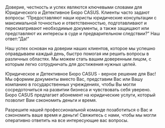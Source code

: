 Доверие, честность и успех являются ключевыми словами для Юридического и Детективное Бюро CASUS. Клиенты часто задают вопросы: “Предоставляют наши юристы юридические консультации с максимальной точностью и ответственностью, подготавливают и пересматривают необходимые документы, а также защищают или представляют их интересы в суде и предварительном следствии?” Наш ответ:”Да!”
<br/>

Наш успех основан на доверии наших клиентов, которое мы успешно оправдываем каждый день, быстро помогая им решить вопросы в различных областях. Мы можем стать вашим доверенным лицом, с которым легко сотрудничать для достижения нужных целей.
<br/>

Юридическое и Детективное Бюро CASUS - верное решение для Вас! Мы оформим документы вместо Вас, представим Вас или Вашу компанию в государственных учреждениях, чтобы Вы могли сосредоточиться на развитии бизнеса и чувствовать себя уверено. Бюро CASUS предлагает абонемент на юридические услуги, который позволит Вам сэкономить  деньги и время.
<br/>

Разрешите нашей профессиональной команде позаботиться о Вас и сэкономить ваше время и деньги! Свяжитесь с нами, чтобы мы могли оперативно ответить на все интересующие вас вопросы.

<!-- Google tag (gtag.js) -->
<script async src="https://www.googletagmanager.com/gtag/js?id=AW-11072310083"></script>
<script>
  window.dataLayer = window.dataLayer || [];
  function gtag(){dataLayer.push(arguments);}
  gtag('js', new Date());

  gtag('config', 'AW-11072310083');
</script>
